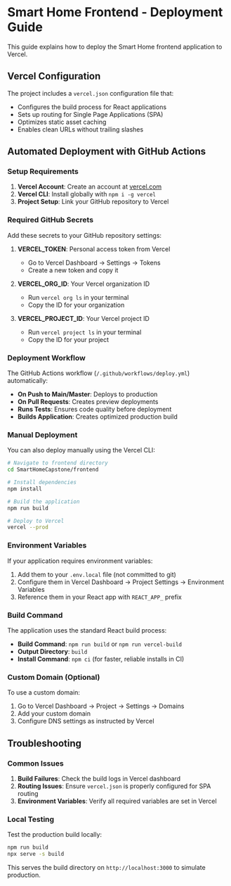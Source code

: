 # Smart Home Frontend - Deployment Guide

This guide explains how to deploy the Smart Home frontend application to Vercel.

## Vercel Configuration

The project includes a `vercel.json` configuration file that:
- Configures the build process for React applications
- Sets up routing for Single Page Applications (SPA)
- Optimizes static asset caching
- Enables clean URLs without trailing slashes

## Automated Deployment with GitHub Actions

### Setup Requirements

1. **Vercel Account**: Create an account at [vercel.com](https://vercel.com)
2. **Vercel CLI**: Install globally with `npm i -g vercel`
3. **Project Setup**: Link your GitHub repository to Vercel

### Required GitHub Secrets

Add these secrets to your GitHub repository settings:

1. **VERCEL_TOKEN**: Personal access token from Vercel
   - Go to Vercel Dashboard → Settings → Tokens
   - Create a new token and copy it

2. **VERCEL_ORG_ID**: Your Vercel organization ID
   - Run `vercel org ls` in your terminal
   - Copy the ID for your organization

3. **VERCEL_PROJECT_ID**: Your Vercel project ID
   - Run `vercel project ls` in your terminal
   - Copy the ID for your project

### Deployment Workflow

The GitHub Actions workflow (`/.github/workflows/deploy.yml`) automatically:

- **On Push to Main/Master**: Deploys to production
- **On Pull Requests**: Creates preview deployments
- **Runs Tests**: Ensures code quality before deployment
- **Builds Application**: Creates optimized production build

### Manual Deployment

You can also deploy manually using the Vercel CLI:

```bash
# Navigate to frontend directory
cd SmartHomeCapstone/frontend

# Install dependencies
npm install

# Build the application
npm run build

# Deploy to Vercel
vercel --prod
```

### Environment Variables

If your application requires environment variables:

1. Add them to your `.env.local` file (not committed to git)
2. Configure them in Vercel Dashboard → Project Settings → Environment Variables
3. Reference them in your React app with `REACT_APP_` prefix

### Build Command

The application uses the standard React build process:
- **Build Command**: `npm run build` or `npm run vercel-build`
- **Output Directory**: `build`
- **Install Command**: `npm ci` (for faster, reliable installs in CI)

### Custom Domain (Optional)

To use a custom domain:
1. Go to Vercel Dashboard → Project → Settings → Domains
2. Add your custom domain
3. Configure DNS settings as instructed by Vercel

## Troubleshooting

### Common Issues

1. **Build Failures**: Check the build logs in Vercel dashboard
2. **Routing Issues**: Ensure `vercel.json` is properly configured for SPA routing
3. **Environment Variables**: Verify all required variables are set in Vercel

### Local Testing

Test the production build locally:

```bash
npm run build
npx serve -s build
```

This serves the build directory on `http://localhost:3000` to simulate production.
